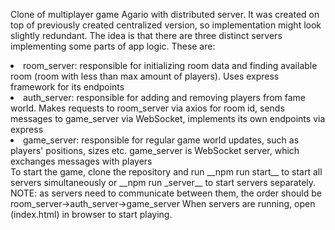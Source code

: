 <p>Clone of multiplayer game Agario with distributed server. It was created on top of previously created centralized version, so implementation might look slightly redundant.
The idea is that there are three distinct servers implementing some parts of app logic. These are:</p>
<list>
    <li>room_server: responsible for initializing room data and finding available room (room with less than max amount of players). Uses express framework for its endpoints</li>
    <li>auth_server: responsible for adding and removing players from fame world. Makes requests to room_server via axios for room id, sends messages to game_server via WebSocket, implements its own endpoints via express</li>
    <li>game_server: responsible for regular game world updates, such as players' positions, sizes etc. game_server is WebSocket server, which exchanges messages with players</li>
</list>
To start the game, clone the repository and run __npm run start__ to start all servers simultaneously or __npm run <game/room/auth>_server__ to start servers separately.
NOTE: as servers need to communicate between them, the order should be room_server->auth_server->game_server
When servers are running, open (index.html) in browser to start playing.